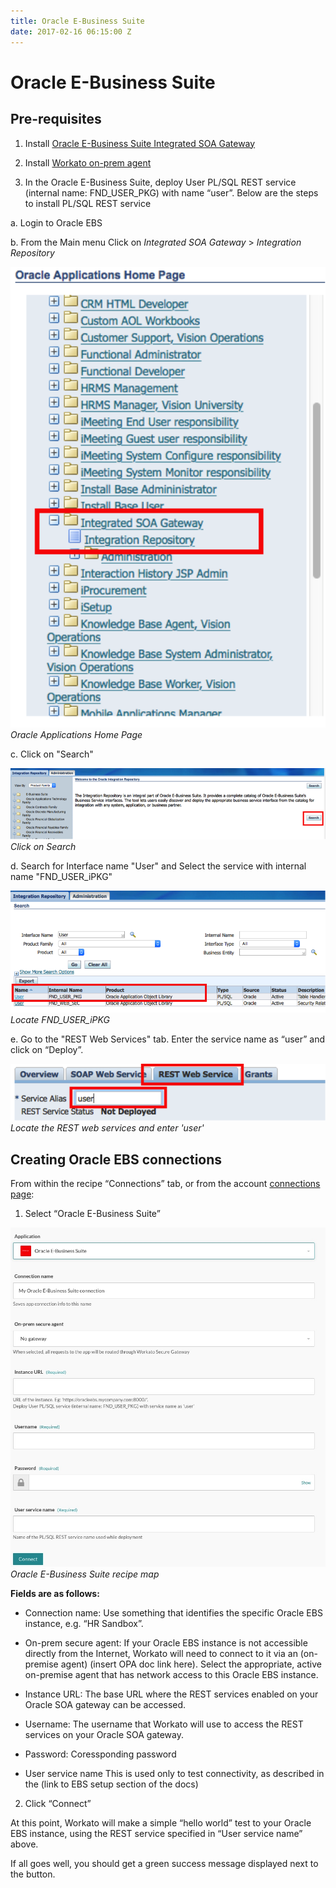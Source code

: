 ```yaml
---
title: Oracle E-Business Suite
date: 2017-02-16 06:15:00 Z
---
```


# Oracle E-Business Suite

## Pre-requisites

1. Install [Oracle E-Business Suite Integrated SOA Gateway](https://docs.oracle.com/cd/E26401_01/doc.122/e20925/T511175T578675.htm)

2. Install [Workato on-prem agent](https://www.workato.com/secure_agents)

3.	In the Oracle E-Business Suite, deploy User PL/SQL REST service (internal name: FND_USER_PKG) with name “user”. Below are the steps to install PL/SQL REST service

a.	Login to Oracle EBS

b.  From the Main menu Click on *Integrated SOA Gateway* > *Integration Repository*

![Oracle Applications Home page](/assets/images/connectors/oracle-ebs/oracle-applications.png)
*Oracle Applications Home Page*

c.  Click on "Search"

![Search on page](/assets/images/connectors/oracle-ebs/search.png)
*Click on Search*

d.  Search for Interface name "User" and Select the service with internal name "FND_USER_iPKG"

![Search for User](/assets/images/connectors/oracle-ebs/interface.png)
*Locate FND_USER_iPKG*

e. Go to the "REST Web Services" tab. Enter the service name as “user” and click on “Deploy”.

![User service name](/assets/images/connectors/oracle-ebs/web-service.png)
*Locate the REST web services and enter 'user'*

## Creating Oracle EBS connections

From within the recipe “Connections” tab, or from the account [connections page](https://www.workato.com/connections):

1. Select “Oracle E-Business Suite”

![Oracle recipe](/assets/images/connectors/oracle-ebs/oracle-recipe.jpg)
*Oracle E-Business Suite recipe map*

**Fields are as follows:**

* Connection name:
Use something that identifies the specific Oracle EBS instance, e.g. “HR Sandbox”.

* On-prem secure agent:
If your Oracle EBS instance is not accessible directly from the Internet, Workato will need to connect to it via an (on-premise agent) (insert OPA doc link here).  Select the appropriate, active on-premise agent that has network access to this Oracle EBS instance.

* Instance URL:
The base URL where the REST services enabled on your Oracle SOA gateway can be accessed.

* Username:
The username that Workato will use to access the REST services on your Oracle SOA gateway.

* Password:
Coressponding password

* User service name
This is used only to test connectivity, as described in the (link to EBS setup section of the docs)

2. Click “Connect”

At this point, Workato will make a simple “hello world” test to your Oracle EBS instance, using the REST service specified in “User service name” above.

If all goes well, you should get a green success message displayed next to the button.
